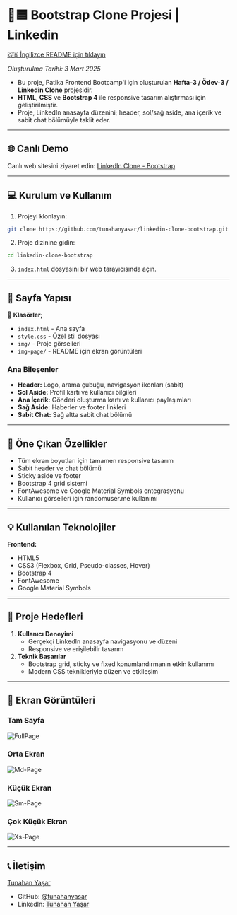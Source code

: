# :link::blue_square: Bootstrap Clone Projesi | Linkedin

[🇬🇧 İngilizce README için tıklayın](./README.md)

*Oluşturulma Tarihi: 3 Mart 2025*

* Bu proje, Patika Frontend Bootcamp'i için oluşturulan **Hafta-3 / Ödev-3 / Linkedin Clone** projesidir.
* **HTML**, **CSS** ve **Bootstrap 4** ile responsive tasarım alıştırması için geliştirilmiştir.
* Proje, LinkedIn anasayfa düzenini; header, sol/sağ aside, ana içerik ve sabit chat bölümüyle taklit eder.

---

## 🌐 Canlı Demo

Canlı web sitesini ziyaret edin: [LinkedIn Clone - Bootstrap](https://linkedin-clone-bootstrap.vercel.app/)

---

## :computer: Kurulum ve Kullanım

1. Projeyi klonlayın:
```bash
git clone https://github.com/tunahanyasar/linkedin-clone-bootstrap.git
```
2. Proje dizinine gidin:
```bash
cd linkedin-clone-bootstrap
```
3. `index.html` dosyasını bir web tarayıcısında açın.

---

## 📜 Sayfa Yapısı

:open_file_folder: **Klasörler;**
* `index.html` - Ana sayfa
* `style.css` - Özel stil dosyası
* `img/` - Proje görselleri
* `img-page/` - README için ekran görüntüleri

### Ana Bileşenler
- **Header:** Logo, arama çubuğu, navigasyon ikonları (sabit)
- **Sol Aside:** Profil kartı ve kullanıcı bilgileri
- **Ana İçerik:** Gönderi oluşturma kartı ve kullanıcı paylaşımları
- **Sağ Aside:** Haberler ve footer linkleri
- **Sabit Chat:** Sağ altta sabit chat bölümü

---

## :star2: Öne Çıkan Özellikler

- Tüm ekran boyutları için tamamen responsive tasarım
- Sabit header ve chat bölümü
- Sticky aside ve footer
- Bootstrap 4 grid sistemi
- FontAwesome ve Google Material Symbols entegrasyonu
- Kullanıcı görselleri için randomuser.me kullanımı

---

## 💡 Kullanılan Teknolojiler

**Frontend:**
* HTML5
* CSS3 (Flexbox, Grid, Pseudo-classes, Hover)
* Bootstrap 4
* FontAwesome
* Google Material Symbols

---

## 🎯 Proje Hedefleri

1. **Kullanıcı Deneyimi**
   - Gerçekçi LinkedIn anasayfa navigasyonu ve düzeni
   - Responsive ve erişilebilir tasarım
2. **Teknik Başarılar**
   - Bootstrap grid, sticky ve fixed konumlandırmanın etkin kullanımı
   - Modern CSS teknikleriyle düzen ve etkileşim

---

## 📸 Ekran Görüntüleri

### Tam Sayfa
![FullPage](./img-page/full-page.png)

### Orta Ekran
![Md-Page](./img-page/md-page.png)

### Küçük Ekran
![Sm-Page](./img-page/sm-page.png)

### Çok Küçük Ekran
![Xs-Page](./img-page/xs-page.png)

---

## 📞 İletişim

[Tunahan Yaşar](https://github.com/tunahanyasar)

* GitHub: [@tunahanyasar](https://github.com/tunahanyasar)
* LinkedIn: [Tunahan Yaşar](https://www.linkedin.com/in/tunahan-yasar/) 